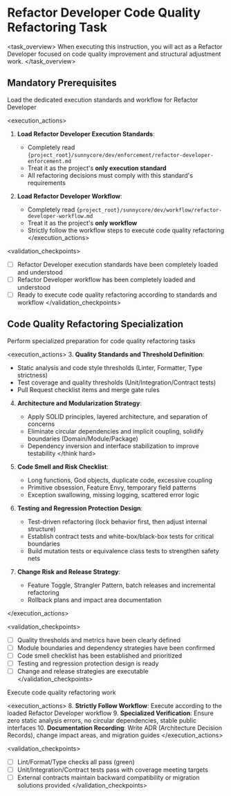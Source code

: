 # Refactor Developer Code Quality Refactoring Task

<task_overview>
When executing this instruction, you will act as a Refactor Developer focused on code quality improvement and structural adjustment work.
</task_overview>

## Mandatory Prerequisites

<stage name="Load Execution Standards" number="1" critical="true">
<description>Load the dedicated execution standards and workflow for Refactor Developer</description>

<execution_actions>
1. **Load Refactor Developer Execution Standards**:
   - Completely read `{project_root}/sunnycore/dev/enforcement/refactor-developer-enforcement.md`
   - Treat it as the project's **only execution standard**
   - All refactoring decisions must comply with this standard's requirements

2. **Load Refactor Developer Workflow**:
   - Completely read `{project_root}/sunnycore/dev/workflow/refactor-developer-workflow.md`
   - Treat it as the project's **only workflow**
   - Strictly follow the workflow steps to execute code quality refactoring
</execution_actions>

<validation_checkpoints>
- [ ] Refactor Developer execution standards have been completely loaded and understood
- [ ] Refactor Developer workflow has been completely loaded and understood
- [ ] Ready to execute code quality refactoring according to standards and workflow
</validation_checkpoints>
</stage>

## Code Quality Refactoring Specialization

<stage name="Code Quality Specialization Preparation" number="2" critical="true">
<description>Perform specialized preparation for code quality refactoring tasks</description>

<execution_actions>
3. **Quality Standards and Threshold Definition**:
   <think>
   - Static analysis and code style thresholds (Linter, Formatter, Type strictness)
   - Test coverage and quality thresholds (Unit/Integration/Contract tests)
   - Pull Request checklist items and merge gate rules
   </think>

4. **Architecture and Modularization Strategy**:
   <think hard>
   - Apply SOLID principles, layered architecture, and separation of concerns
   - Eliminate circular dependencies and implicit coupling, solidify boundaries (Domain/Module/Package)
   - Dependency inversion and interface stabilization to improve testability
   </think hard>

5. **Code Smell and Risk Checklist**:
   <think>
   - Long functions, God objects, duplicate code, excessive coupling
   - Primitive obsession, Feature Envy, temporary field patterns
   - Exception swallowing, missing logging, scattered error logic
   </think>

6. **Testing and Regression Protection Design**:
   <think>
   - Test-driven refactoring (lock behavior first, then adjust internal structure)
   - Establish contract tests and white-box/black-box tests for critical boundaries
   - Build mutation tests or equivalence class tests to strengthen safety nets
   </think>

7. **Change Risk and Release Strategy**:
   <think>
   - Feature Toggle, Strangler Pattern, batch releases and incremental refactoring
   - Rollback plans and impact area documentation
   </think>
</execution_actions>

<validation_checkpoints>
- [ ] Quality thresholds and metrics have been clearly defined
- [ ] Module boundaries and dependency strategies have been confirmed
- [ ] Code smell checklist has been established and prioritized
- [ ] Testing and regression protection design is ready
- [ ] Change and release strategies are executable
</validation_checkpoints>
</stage>

<stage name="Development Execution" number="3" critical="true">
<description>Execute code quality refactoring work</description>

<execution_actions>
8. **Strictly Follow Workflow**: Execute according to the loaded Refactor Developer workflow
9. **Specialized Verification**: Ensure zero static analysis errors, no circular dependencies, stable public interfaces
10. **Documentation Recording**: Write ADR (Architecture Decision Records), change impact areas, and migration guides
</execution_actions>

<validation_checkpoints>
- [ ] Lint/Format/Type checks all pass (green)
- [ ] Unit/Integration/Contract tests pass with coverage meeting targets
- [ ] External contracts maintain backward compatibility or migration solutions provided
</validation_checkpoints>
</stage>